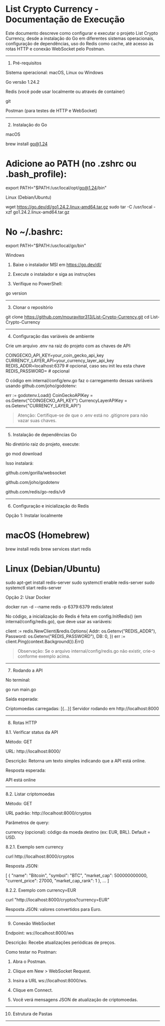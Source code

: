 # List Crypto Currency - Documentação de Execução
Este documento descreve como configurar e executar o projeto List Crypto Currency, desde a instalação do Go em diferentes sistemas operacionais, configuração de dependências, uso do Redis como cache, até acesso às rotas HTTP e conexão WebSocket pelo Postman.


---

1. Pré-requisitos

Sistema operacional: macOS, Linux ou Windows

Go versão 1.24.2

Redis (você pode usar localmente ou através de container)

git

Postman (para testes de HTTP e WebSocket)



---

2. Instalação do Go

macOS

brew install go@1.24
# Adicione ao PATH (no .zshrc ou .bash_profile):
export PATH="$PATH:/usr/local/opt/go@1.24/bin"

Linux (Debian/Ubuntu)

wget https://go.dev/dl/go1.24.2.linux-amd64.tar.gz
sudo tar -C /usr/local -xzf go1.24.2.linux-amd64.tar.gz
# No ~/.bashrc:
export PATH="$PATH:/usr/local/go/bin"

Windows

1. Baixe o instalador MSI em https://go.dev/dl/


2. Execute o instalador e siga as instruções


3. Verifique no PowerShell:

go version




---

3. Clonar o repositório

git clone https://github.com/mouravitor313/List-Crypto-Currency.git
cd List-Crypto-Currency


---

4. Configuração das variáveis de ambiente

Crie um arquivo .env na raiz do projeto com as chaves de API:

COINGECKO_API_KEY=your_coin_gecko_api_key
CURRENCY_LAYER_API=your_currency_layer_api_key
REDIS_ADDR=localhost:6379         # opcional, caso seu init leu esta chave
REDIS_PASSWORD=                   # opcional

O código em internal/config/env.go faz o carregamento dessas variáveis usando github.com/joho/godotenv:

err := godotenv.Load()
CoinGeckoAPIKey = os.Getenv("COINGECKO_API_KEY")
CurrencyLayerAPIKey = os.Getenv("CURRENCY_LAYER_API")

> Atenção: Certifique-se de que o .env está no .gitignore para não vazar suas chaves.




---

5. Instalação de dependências Go

No diretório raiz do projeto, execute:

go mod download

Isso instalará:

github.com/gorilla/websocket

github.com/joho/godotenv

github.com/redis/go-redis/v9



---

6. Configuração e inicialização do Redis

Opção 1: Instalar localmente

# macOS (Homebrew)
brew install redis
brew services start redis
# Linux (Debian/Ubuntu)
sudo apt-get install redis-server
sudo systemctl enable redis-server
sudo systemctl start redis-server

Opção 2: Usar Docker

docker run -d --name redis -p 6379:6379 redis:latest

No código, a inicialização do Redis é feita em config.InitRedis() (em internal/config/redis.go), que deve usar as variáveis:

client := redis.NewClient(&redis.Options{
    Addr:     os.Getenv("REDIS_ADDR"),
    Password: os.Getenv("REDIS_PASSWORD"),
    DB:       0,
})
err := client.Ping(context.Background()).Err()

> Observação: Se o arquivo internal/config/redis.go não existir, crie-o conforme exemplo acima.




---

7. Rodando a API

No terminal:

go run main.go

Saída esperada:

Criptomoedas carregadas: [{...}]
Servidor rodando em http://localhost:8000


---

8. Rotas HTTP

8.1. Verificar status da API

Método: GET

URL: http://localhost:8000/

Descrição: Retorna um texto simples indicando que a API está online.

Resposta esperada:

API está online



---

8.2. Listar criptomoedas

Método: GET

URL padrão: http://localhost:8000/cryptos

Parâmetros de query:

currency (opcional): código da moeda destino (ex: EUR, BRL). Default = USD.



8.2.1. Exemplo sem currency

curl http://localhost:8000/cryptos

Resposta JSON:

[
  {
    "name": "Bitcoin",
    "symbol": "BTC",
    "market_cap": 500000000000,
    "current_price": 27000,
    "market_cap_rank": 1
  },
  ...
]

8.2.2. Exemplo com currency=EUR

curl "http://localhost:8000/cryptos?currency=EUR"

Resposta JSON: valores convertidos para Euro.


---

9. Conexão WebSocket

Endpoint: ws://localhost:8000/ws

Descrição: Recebe atualizações periódicas de preços.

Como testar no Postman:

1. Abra o Postman.


2. Clique em New > WebSocket Request.


3. Insira a URL ws://localhost:8000/ws.


4. Clique em Connect.


5. Você verá mensagens JSON de atualização de criptomoedas.



---

10. Estrutura de Pastas




---

